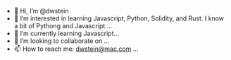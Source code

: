 - 👋 Hi, I’m @dwstein
- 👀 I’m interested in learning Javascript, Python, Solidity, and Rust.  I know a bit of Pythong and Javascript ...
- 🌱 I’m currently learning Javascript...
- 💞️ I’m looking to collaborate on ...
- 📫 How to reach me: dwstein@mac.com ...

<!---
dwstein/dwstein is a ✨ special ✨ repository because its `README.md` (this file) appears on your GitHub profile.
You can click the Preview link to take a look at your changes.
--->
